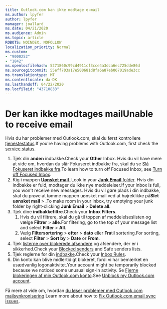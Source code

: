 ```yaml
---
title: Outlook.com kan ikke modtage e-mail
ms.author: lpyfer
author: lpyfer
manager: joallard
ms.date: 04/21/2020
ms.audience: Admin
ms.topic: article
ROBOTS: NOINDEX, NOFOLLOW
localization_priority: Normal
ms.custom:
- "9000252"
- "1842"
ms.openlocfilehash: 5271860c99cd4911cf3cce4a3dca6ec725dde86d
ms.sourcegitcommit: 55eff703a17e500681d8fa6a87eb067019ade3cc
ms.translationtype: MT
ms.contentlocale: da-DK
ms.lasthandoff: 04/22/2020
ms.locfileid: "43710833"
---
```

# <a name="unable-to-receive-email"></a><span data-ttu-id="8edc1-102">Der kan ikke modtages mail</span><span class="sxs-lookup"><span data-stu-id="8edc1-102">Unable to receive email</span></span>

<span data-ttu-id="8edc1-103">Hvis du har problemer med Outlook.com, skal du først kontrollere [tjenestestatus](https://go.microsoft.com/fwlink/p/?linkid=837482).</span><span class="sxs-lookup"><span data-stu-id="8edc1-103">If you're having problems with Outlook.com, first check the [service status](https://go.microsoft.com/fwlink/p/?linkid=837482).</span></span>

1. <span data-ttu-id="8edc1-104">Tjek din **anden** indbakke.</span><span class="sxs-lookup"><span data-stu-id="8edc1-104">Check your **Other** Inbox.</span></span> <span data-ttu-id="8edc1-105">Hvis du vil have mere at vide om, hvordan du slår Fokuseret indbakke fra, skal du se [Slå Fokuseret indbakke fra](https://support.office.com/article/f714d94d-9e63-4217-9ccb-6cb2986aa1b2).</span><span class="sxs-lookup"><span data-stu-id="8edc1-105">To learn how to turn off Focused Inbox, see [Turn off Focused Inbox](https://support.office.com/article/f714d94d-9e63-4217-9ccb-6cb2986aa1b2).</span></span> 
2. <span data-ttu-id="8edc1-106">Kig i mappen [ **Uønsket mail** ](https://outlook.live.com/mail/junkemail).</span><span class="sxs-lookup"><span data-stu-id="8edc1-106">Look in your [**Junk Email** folder](https://outlook.live.com/mail/junkemail).</span></span> <span data-ttu-id="8edc1-107">Hvis din indbakke er fuld, modtager du ikke nye meddelelser.</span><span class="sxs-lookup"><span data-stu-id="8edc1-107">If your inbox is full, you won't receive new messages.</span></span> <span data-ttu-id="8edc1-108">Hvis du vil gøre plads i din indbakke, skal du prøve at tømme mappen uønsket mail ved at højreklikke på**Slet** **uønsket mail** > .</span><span class="sxs-lookup"><span data-stu-id="8edc1-108">To make room in your inbox, try emptying your junk folder by right-clicking **Junk Email** > **Delete all**.</span></span>
3. <span data-ttu-id="8edc1-109">Tjek dine **indbakkefiltre**.</span><span class="sxs-lookup"><span data-stu-id="8edc1-109">Check your **Inbox Filters**.</span></span> 
    1. <span data-ttu-id="8edc1-110">Hvis du vil filtrere, skal du gå til toppen af meddelelseslisten og vælge **Filtrer** > **alle**.</span><span class="sxs-lookup"><span data-stu-id="8edc1-110">For filtering, go to the top of your message list and select **Filter** > **All**.</span></span>
    2. <span data-ttu-id="8edc1-111">Vælg **Filtersortering** > **efter** > **dato** eller **Fra**til sortering.</span><span class="sxs-lookup"><span data-stu-id="8edc1-111">For sorting, select **Filter** > **Sort by** > **Date** or **From**.</span></span>
4. <span data-ttu-id="8edc1-112">Tjek [listerne over blokerede afsendere](https://outlook.live.com/mail/options/mail/junkEmail) og afsendere, der er i sikkerhed.</span><span class="sxs-lookup"><span data-stu-id="8edc1-112">Check your [Blocked senders](https://outlook.live.com/mail/options/mail/junkEmail) and Safe senders lists.</span></span>
5. <span data-ttu-id="8edc1-113">Tjek reglerne for din [indbakke](https://outlook.live.com/mail/options/mail/rules).</span><span class="sxs-lookup"><span data-stu-id="8edc1-113">Check your [Inbox Rules](https://outlook.live.com/mail/options/mail/rules).</span></span>
6. <span data-ttu-id="8edc1-114">Din konto kan blive midlertidigt blokeret, fordi vi har bemærket en usædvanlig logonaktivitet.</span><span class="sxs-lookup"><span data-stu-id="8edc1-114">Your account might be temporarily blocked because we noticed some unusual sign-in activity.</span></span> <span data-ttu-id="8edc1-115">Se [Fjerne blokeringen af min Outlook.com konto](https://support.office.com/article/f4ad2701-d166-4d8b-8a6a-9af2a1f8a4c4).</span><span class="sxs-lookup"><span data-stu-id="8edc1-115">See [Unblock my Outlook.com account](https://support.office.com/article/f4ad2701-d166-4d8b-8a6a-9af2a1f8a4c4).</span></span>

<span data-ttu-id="8edc1-116">Få mere at vide om, hvordan [du løser problemer med Outlook.com mailsynkronisering](https://support.office.com/article/d39e3341-8d79-4bf1-b3c7-ded602233642).</span><span class="sxs-lookup"><span data-stu-id="8edc1-116">Learn more about how to [Fix Outlook.com email sync issues](https://support.office.com/article/d39e3341-8d79-4bf1-b3c7-ded602233642).</span></span>